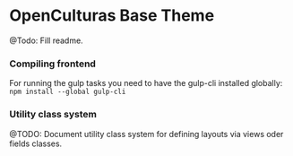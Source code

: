 # OpenCulturas Base Theme

@Todo: Fill readme.


### Compiling frontend

For running the gulp tasks you need to have the gulp-cli installed globally: `npm install --global gulp-cli`


### Utility class system

@TODO: Document utility class system for defining layouts via views oder fields classes.
